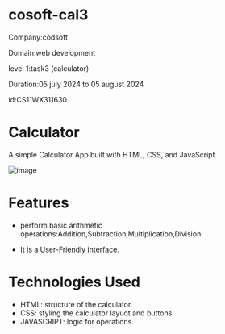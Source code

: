 # cosoft-cal3

Company:codsoft

Domain:web development

level 1:task3 (calculator)

Duration:05 july 2024 to 05 august 2024

id:CS11WX311630

# Calculator

A simple Calculator App built with HTML, CSS, and JavaScript.

![image](https://github.com/Bhavanavbhavya20/cosoft-cal3/assets/174013894/6e0066a5-fec7-4dfe-81e1-9b87e102328e)

# Features
- perform basic arithmetic operations:Addition,Subtraction,Multiplication,Division.

- It is a User-Friendly interface.

# Technologies Used
- HTML: structure of the calculator.
- CSS: styling the calculator layuot and buttons.
- JAVASCRIPT: logic for operations.
